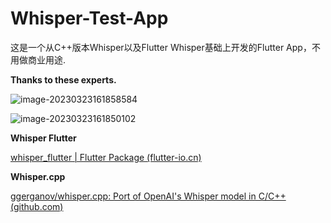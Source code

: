 # Whisper-Test-App
这是一个从C++版本Whisper以及Flutter Whisper基础上开发的Flutter App，不用做商业用途.

**Thanks to these experts.**

![image-20230323161858584](https://dbimgs-1311173769.cos.ap-chengdu.myqcloud.com/image-20230323161858584.png)


![image-20230323161850102](https://dbimgs-1311173769.cos.ap-chengdu.myqcloud.com/image-20230323161850102.png)

**Whisper Flutter**

[whisper_flutter | Flutter Package (flutter-io.cn)](https://pub.flutter-io.cn/packages/whisper_flutter)

**Whisper.cpp**

[ggerganov/whisper.cpp: Port of OpenAI's Whisper model in C/C++ (github.com)](https://github.com/ggerganov/whisper.cpp)

